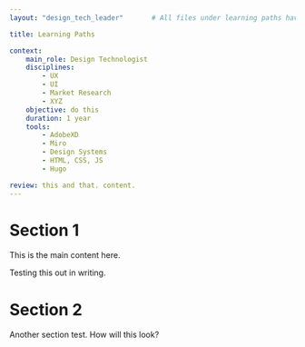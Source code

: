 ```yaml
---
layout: "design_tech_leader"       # All files under learning paths have this same wrapper

title: Learning Paths

context:
    main_role: Design Technologist
    disciplines: 
        - UX
        - UI
        - Market Research
        - XYZ
    objective: do this
    duration: 1 year
    tools: 
        - AdobeXD
        - Miro
        - Design Systems
        - HTML, CSS, JS
        - Hugo

review: this and that. content.
---
```


# Section 1
This is the main content here.

Testing this out in writing. 

# Section 2
Another section test.
How will this look?

